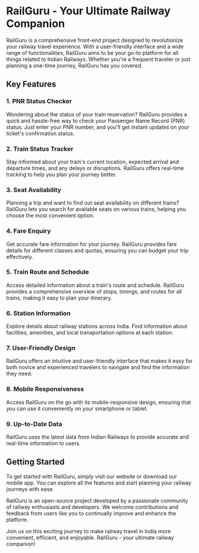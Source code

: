 # RailGuru - Your Ultimate Railway Companion

RailGuru is a comprehensive front-end project designed to revolutionize your railway travel experience. With a user-friendly interface and a wide range of functionalities, RailGuru aims to be your go-to platform for all things related to Indian Railways. Whether you're a frequent traveler or just planning a one-time journey, RailGuru has you covered.

## Key Features

### 1. PNR Status Checker
Wondering about the status of your train reservation? RailGuru provides a quick and hassle-free way to check your Passenger Name Record (PNR) status. Just enter your PNR number, and you'll get instant updates on your ticket's confirmation status.

### 2. Train Status Tracker
Stay informed about your train's current location, expected arrival and departure times, and any delays or disruptions. RailGuru offers real-time tracking to help you plan your journey better.

### 3. Seat Availability
Planning a trip and want to find out seat availability on different trains? RailGuru lets you search for available seats on various trains, helping you choose the most convenient option.

### 4. Fare Enquiry
Get accurate fare information for your journey. RailGuru provides fare details for different classes and quotas, ensuring you can budget your trip effectively.

### 5. Train Route and Schedule
Access detailed information about a train's route and schedule. RailGuru provides a comprehensive overview of stops, timings, and routes for all trains, making it easy to plan your itinerary.

### 6. Station Information
Explore details about railway stations across India. Find information about facilities, amenities, and local transportation options at each station.

### 7. User-Friendly Design
RailGuru offers an intuitive and user-friendly interface that makes it easy for both novice and experienced travelers to navigate and find the information they need.

### 8. Mobile Responsiveness
Access RailGuru on the go with its mobile-responsive design, ensuring that you can use it conveniently on your smartphone or tablet.

### 9. Up-to-Date Data
RailGuru uses the latest data from Indian Railways to provide accurate and real-time information to users.

## Getting Started
To get started with RailGuru, simply visit our website or download our mobile app. You can explore all the features and start planning your railway journeys with ease.

RailGuru is an open-source project developed by a passionate community of railway enthusiasts and developers. We welcome contributions and feedback from users like you to continually improve and enhance the platform.

Join us on this exciting journey to make railway travel in India more convenient, efficient, and enjoyable. RailGuru - your ultimate railway companion!
